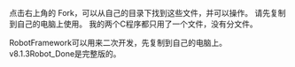 点击右上角的 Fork，可以从自己的目录下找到这些文件，并可以操作。 
请先复制到自己的电脑上使用。 
我的两个C程序都只用了一个文件，没有分文件。

RobotFramework可以用来二次开发，先复制到自己的电脑上。 
v8.1.3Robot_Done是完整版的。
